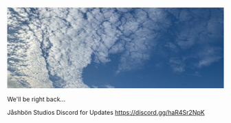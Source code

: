 ![Banner](/docs/assets/3EF8E5DB-254B-4B1A-81D5-83D70FA57951.jpg)

We'll be right back...

Jåshbön Studios Discord for Updates
https://discord.gg/haR4Sr2NpK
